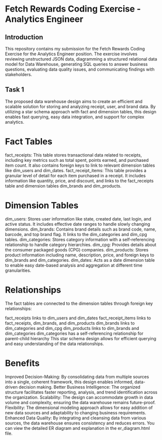# Fetch Rewards Coding Exercise - Analytics Engineer

## Introduction
This repository contains my submission for the Fetch Rewards Coding Exercise for the Analytics Engineer position. The exercise involves reviewing unstructured JSON data, diagramming a structured relational data model for Data Warehouse, generating SQL queries to answer business questions, evaluating data quality issues, and communicating findings with stakeholders.



## Task 1

The proposed data warehouse design aims to create an efficient and scalable solution for storing and analyzing receipt, user, and brand data. By utilizing a star schema approach with fact and dimension tables, this design enables fast querying, easy data integration, and support for complex analytics.

# Fact Tables
fact_receipts: This table stores transactional data related to receipts, including key metrics such as total spent, points earned, and purchased item count. It also contains foreign keys to link to relevant dimension tables like dim_users and dim_dates.
fact_receipt_items: This table provides a granular level of detail for each item purchased in a receipt. It includes information like quantity, price, and discount, and links to the fact_receipts table and dimension tables dim_brands and dim_products.

# Dimension Tables
dim_users: Stores user information like state, created date, last login, and active status. It includes effective date ranges to handle slowly changing dimensions.
dim_brands: Contains brand details such as brand code, name, barcode, and top brand flag. It links to the dim_categories and dim_cpg tables.
dim_categories: Stores category information with a self-referencing relationship to handle category hierarchies.
dim_cpg: Provides details about the consumer packaged goods (CPG) companies.
dim_products: Stores product information including name, description, price, and foreign keys to dim_brands and dim_categories.
dim_dates: Acts as a date dimension table to enable easy date-based analysis and aggregation at different time granularities.

# Relationships
The fact tables are connected to the dimension tables through foreign key relationships:

fact_receipts links to dim_users and dim_dates
fact_receipt_items links to fact_receipts, dim_brands, and dim_products
dim_brands links to dim_categories and dim_cpg
dim_products links to dim_brands and dim_categories
dim_categories has a self-referencing relationship for parent-child hierarchy
This star schema design allows for efficient querying and easy understanding of the data relationships.

# Benefits
Improved Decision-Making: By consolidating data from multiple sources into a single, coherent framework, this design enables informed, data-driven decision making.
Better Business Intelligence: The organized structure facilitates faster reporting, analysis, and trend identification across the organization.
Scalability: The design can accommodate growth in data volume and complexity, ensuring the data warehouse remains future-proof.
Flexibility: The dimensional modeling approach allows for easy addition of new data sources and adaptability to changing business requirements.
Enhanced Data Quality: By integrating and cleansing data from various sources, the data warehouse ensures consistency and reduces errors.
You can view the detailed ER diagram and explanation in the er_diagram.html file.
